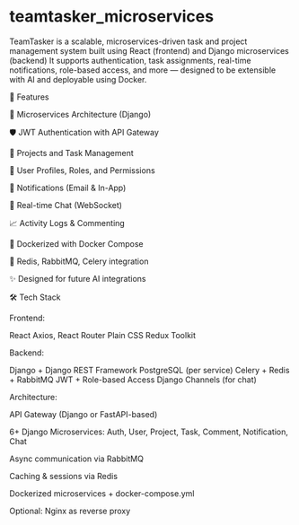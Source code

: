 # teamtasker_microservices

TeamTasker is a scalable, microservices-driven task and project management system built using React (frontend) and Django microservices (backend) It supports authentication, task assignments, real-time notifications, role-based access, and more — designed to be extensible with AI and deployable using Docker.

🚀 Features

🧩 Microservices Architecture (Django)

🛡️ JWT Authentication with API Gateway

📁 Projects and Task Management

👥 User Profiles, Roles, and Permissions

🔔 Notifications (Email & In-App)

💬 Real-time Chat (WebSocket)

📈 Activity Logs & Commenting

🚀 Dockerized with Docker Compose

🔧 Redis, RabbitMQ, Celery integration

✨ Designed for future AI integrations

🛠️ Tech Stack

Frontend:

React
Axios, React Router
Plain CSS
Redux Toolkit

Backend:

Django + Django REST Framework
PostgreSQL (per service)
Celery + Redis + RabbitMQ
JWT + Role-based Access
Django Channels (for chat)

Architecture:

API Gateway (Django or FastAPI-based)

6+ Django Microservices: Auth, User, Project, Task, Comment, Notification, Chat

Async communication via RabbitMQ

Caching & sessions via Redis

Dockerized microservices + docker-compose.yml

Optional: Nginx as reverse proxy
